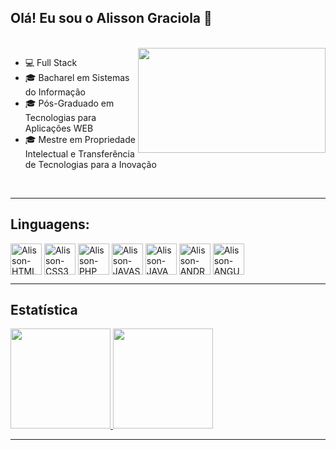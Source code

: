## Olá! Eu sou o Alisson Graciola 👋
<br>

 <img align="right" width="300" height="168" src="https://c.tenor.com/GfSX-u7VGM4AAAAC/coding.gif">
 
- 💻 Full Stack
- 🎓 Bacharel em Sistemas do Informação
- 🎓 Pós-Graduado em Tecnologias para Aplicações WEB
- 🎓 Mestre em Propriedade Intelectual e Transferência de Tecnologias para a Inovação
<br>
<hr>

## Linguagens:  
<div style="display inline_block">
<img align="center" alt="Alisson-HTML" height="50" width"40" src="https://cdn.jsdelivr.net/gh/devicons/devicon/icons/html5/html5-plain-wordmark.svg">
<img align="center" alt="Alisson-CSS3" height="50" width"40" src="https://cdn.jsdelivr.net/gh/devicons/devicon/icons/css3/css3-plain-wordmark.svg">
<img align="center" alt="Alisson-PHP" height="50" width"40" src="https://cdn.jsdelivr.net/gh/devicons/devicon/icons/php/php-plain.svg">
<img align="center" alt="Alisson-JAVASCRIPT" height="50" width"40" src="https://cdn.jsdelivr.net/gh/devicons/devicon/icons/javascript/javascript-plain.svg">
<img align="center" alt="Alisson-JAVA" height="50" width"40" src="https://cdn.jsdelivr.net/gh/devicons/devicon/icons/java/java-original-wordmark.svg">
<img align="center" alt="Alisson-ANDROID" height="50" width"40" src="https://cdn.jsdelivr.net/gh/devicons/devicon/icons/android/android-original-wordmark.svg">
<img align="center" alt="Alisson-ANGULAR" height="50" width"40" src="https://cdn.jsdelivr.net/gh/devicons/devicon/icons/angularjs/angularjs-plain-wordmark.svg">
</div>
<hr>

## Estatística

 <div>
  <a href="https://github.com/alissongraciola">
  <img height="160em" src="https://github-readme-stats.vercel.app/api?username=alissongraciola&show_icons=true&theme=dark&include_all_commits=true&count_private=true">
  <img height="160em" src="https://github-readme-stats.vercel.app/api/top-langs/?username=alissongraciola&layout=compact&theme=dark">
 </a>
</div>
  <hr>

 
